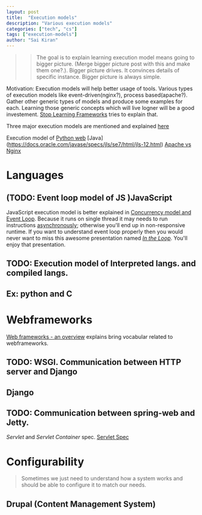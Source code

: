 ```yaml
---
layout: post
title:  "Execution models"
description: "Various execution models"
categories: ["tech", "cs"]
tags: ["execution-models"]
author: "Sai Kiran"
---
```



>> The goal is to explain learning execution model means going to bigger picture. (Merge bigger picture post with this and make them one?.). Bigger picture drives. It convinces details of specific instance. Bigger picture is always simple.


Motivation: Execution models will help better usage of tools.
Various types of execution models like event-driven(nginx?), process based(apache?). Gather other generic types of models and produce some examples for each. Learning those generic concepts which will live logner will be a good investement. [Stop Learning Frameworks](https://sizovs.net/2018/12/17/stop-learning-frameworks/) tries to explain that.

Three major execution models are mentioned and explained [here](http://www.nettreo.com/2016/07/07/understanding-programming-language-execution-models/)

Execution model of [Python web](https://blog.xoxzo.com/2012/05/02/php-execution-model-vs-python-web/)
[Java] (https://docs.oracle.com/javase/specs/jls/se7/html/jls-12.html)
[Apache vs Nginx](https://foxutech.com/apache-vs-nginx-architecture/)
# Languages
## (TODO: Event loop model of JS )JavaScript
JavaScript execution model is better explained in [Concurrency model and Event Loop][Concurrency model and Event Loop].
Because it runs on single thread it may needs to run instructions [asynchronously][asynchronous]; otherwise you'll end up in 
non-responsive runtime. 
If you want to understand event loop properly 
then you would never want to miss this awesome presentation named *[In the Loop][In the Loop]*. 
You'll enjoy that presentation.

## TODO: Execution model of Interpreted langs. and compiled langs.
## Ex: python and C

# Webframeworks
[Web frameworks - an overview](https://www.ionos.com/digitalguide/websites/web-development/web-frameworks-an-overview/) explains bring vocabular related to webframeworks.

## TODO: WSGI. Communication between HTTP server and Django
## Django

## TODO: Communication between spring-web and Jetty.
*Servlet* and *Servlet Container* spec.
[Servlet Spec][Servlet Spec]


# Configurability
> Sometimes we just need to understand how a system works and should be able to configure it to match our needs.

## Drupal (Content Management System)







[Concurrency model and Event Loop]: https://developer.mozilla.org/en-US/docs/Web/JavaScript/EventLoop
[In the Loop]: https://www.youtube.com/watch?v=cCOL7MC4Pl0
[How JavaScript works: Event loop and the rise of Async programming + 5 ways to better coding with async/await]: https://blog.sessionstack.com/how-javascript-works-event-loop-and-the-rise-of-async-programming-5-ways-to-better-coding-with-2f077c4438b5
[PHP execution model vs Python web]: https://blog.xoxzo.com/2012/05/02/php-execution-model-vs-python-web/

[asynchronous]: https://www.webopedia.com/TERM/A/asynchronous.html

[Servlet Spec]: https://jcp.org/aboutJava/communityprocess/final/jsr340/index.html
